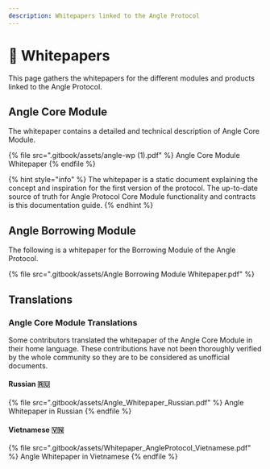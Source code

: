 ```yaml
---
description: Whitepapers linked to the Angle Protocol
---
```


# 📖 Whitepapers

This page gathers the whitepapers for the different modules and products linked to the Angle Protocol.

## Angle Core Module

The whitepaper contains a detailed and technical description of Angle Core Module.

{% file src=".gitbook/assets/angle-wp (1).pdf" %}
Angle Core Module Whitepaper
{% endfile %}

{% hint style="info" %}
The whitepaper is a static document explaining the concept and inspiration for the first version of the protocol. The up-to-date source of truth for Angle Protocol Core Module functionality and contracts is this documentation guide.
{% endhint %}

## Angle Borrowing Module

The following is a whitepaper for the Borrowing Module of the Angle Protocol.

{% file src=".gitbook/assets/Angle Borrowing Module Whitepaper.pdf" %}

## Translations

### Angle Core Module Translations

Some contributors translated the whitepaper of the Angle Core Module in their home language. These contributions have not been thoroughly verified by the whole community so they are to be considered as unofficial documents.

#### Russian 🇷🇺

{% file src=".gitbook/assets/Angle_Whitepaper_Russian.pdf" %}
Angle Whitepaper in Russian
{% endfile %}

#### Vietnamese 🇻🇳

{% file src=".gitbook/assets/Whitepaper_AngleProtocol_Vietnamese.pdf" %}
Angle Whitepaper in Vietnamese
{% endfile %}
